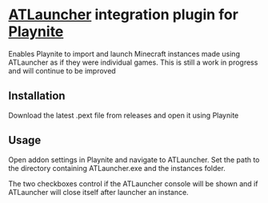 # [ATLauncher](https://atlauncher.com/) integration plugin for [Playnite](https://playnite.link/)

Enables Playnite to import and launch Minecraft instances made using ATLauncher as if they were individual games. 
This is still a work in progress and will continue to be improved

## Installation

Download the latest .pext file from releases and open it using Playnite

## Usage

Open addon settings in Playnite and navigate to ATLauncher. Set the path to the directory containing ATLauncher.exe and the instances folder.

The two checkboxes control if the ATLauncher console will be shown and if ATLauncher will close itself after launcher an instance.
